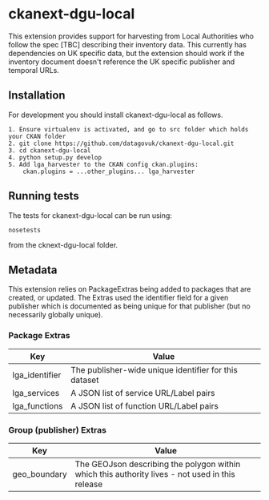 # ckanext-dgu-local


This extension provides support for harvesting from Local Authorities who follow the spec [TBC] describing their inventory data. This currently has dependencies on UK specific data, but the extension should work if the inventory document doesn't reference the UK specific publisher and temporal URLs.


## Installation

For development you should install ckanext-dgu-local as follows.

```
1. Ensure virtualenv is activated, and go to src folder which holds your CKAN folder
2. git clone https://github.com/datagovuk/ckanext-dgu-local.git
3. cd ckanext-dgu-local
4. python setup.py develop
5. Add lga_harvester to the CKAN config ckan.plugins:
    ckan.plugins = ...other_plugins... lga_harvester
```

## Running tests

The tests for ckanext-dgu-local can be run using:

```
nosetests
```

from the cknext-dgu-local folder.


## Metadata

This extension relies on PackageExtras being added to packages that are created, or updated.  The Extras used the identifier field for a given publisher which is documented as being unique for that publisher (but no necessarily globally unique).

### Package Extras

|Key|Value|
|--|--|
|lga_identifier|The publisher-wide unique identifier for this dataset|
|lga_services|A JSON list of service URL/Label pairs|
|lga_functions|A JSON list of function URL/Label pairs|

### Group (publisher) Extras

|Key|Value|
|--|--|
|geo_boundary|The GEOJson describing the polygon within which this authority lives - not used in this release|




